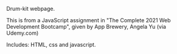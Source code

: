 Drum-kit webpage. 

This is from a JavaScript assignment in "The Complete 2021 Web Development Bootcamp", given by App Brewery, Angela Yu (via Udemy.com)

Includes: HTML, css and javascript. 
